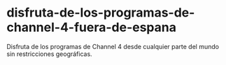 # disfruta-de-los-programas-de-channel-4-fuera-de-espana
Disfruta de los programas de Channel 4 desde cualquier parte del mundo sin restricciones geográficas.
